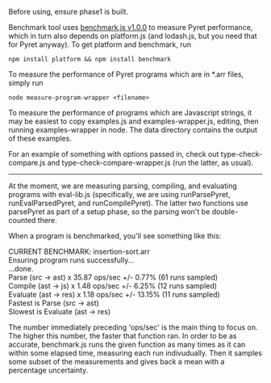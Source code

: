 Before using, ensure phase1 is built.


Benchmark tool uses [benchmark.js v1.0.0](http://benchmarkjs.com/) to measure Pyret performance, which in turn also depends on platform.js (and lodash.js, but you need that for Pyret anyway). To get platform and benchmark, run

`npm install platform && npm install benchmark`

To measure the performance of Pyret programs which are in *.arr files, simply run

`node measure-program-wrapper <filename>`

To measure the performance of programs which are Javascript strings, it may be easiest to copy examples.js and examples-wrapper.js, editing, then running examples-wrapper in node. The data directory contains the output of these examples.

For an example of something with options passed in, check out type-check-compare.js and type-check-compare-wrapper.js (run the latter, as usual).

-----------------------------------------------------------------

At the moment, we are measuring parsing, compiling, and evaluating programs with eval-lib.js (specifically, we are using runParsePyret, runEvalParsedPyret, and runCompilePyret). The latter two functions use parsePyret as part of a setup phase, so the parsing won't be double-counted there.

When a program is benchmarked, you'll see something like this:

CURRENT BENCHMARK: insertion-sort.arr  
Ensuring program runs successfully...  
...done.  
Parse    (src -> ast) x 35.87 ops/sec +/- 0.77% (61 runs sampled)  
Compile  (ast -> js)  x 1.48 ops/sec +/- 6.25% (12 runs sampled)  
Evaluate (ast -> res) x 1.18 ops/sec +/- 13.15% (11 runs sampled)  
Fastest is Parse    (src -> ast)  
Slowest is Evaluate (ast -> res)

The number immediately preceding 'ops/sec' is the main thing to focus on. The higher this number, the faster that function ran. In order to be as accurate, benchmark.js runs the given function as many times as it can within some elapsed time, measuring each run indivudually. Then it samples some subset of the measurements and gives back a mean with a percentage uncertainty.
